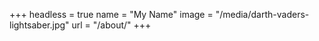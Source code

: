 +++
headless = true
name = "My Name"
image = "/media/darth-vaders-lightsaber.jpg"
url = "/about/"
+++

